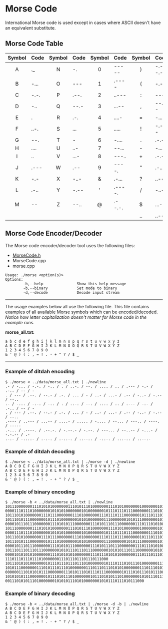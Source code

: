 # Morse Code

International Morse code is used except in cases where ASCII doesn't have an
equivalent substitute.

## Morse Code Table

| Symbol | Code    | Symbol | Code    | Symbol | Code    | Symbol | Code    |
| :----: | :------ | :----: | :------ | :----: | :------ | :----: | :------ |
| A      | ._      | N      | -.      | 0      | -----   | )      | -.--.-  |
| B      | -...    | O      | ---     | 1      | .----   | (      | -.--.   |
| C      | -.-.    | P      | .--.    | 2      | ..---   | :      | ---...  |
| D      | -..     | Q      | --.-    | 3      | ...--   | ,      | --..--  |
| E      | .       | R      | .-.     | 4      | ....-   | =      | -...-   |
| F      | ..-.    | S      | ...     | 5      | .....   | !      | -.-.--  |
| G      | --.     | T      | -       | 6      | -....   | .      | .-.-.-  |
| H      | ....    | U      | ..-     | 7      | --...   | -      | -....-  |
| I      | ..      | V      | ...-    | 8      | ---..   | +      | .-.-.   |
| J      | .---    | W      | .--     | 9      | ----.   | "      | .-..-.  |
| K      | -.-     | X      | -..-    | &      | .-...   | ?      | ..--..  |
| L      | .-..    | Y      | -.--    | '      | .----.  | /      | -..-.   |
| M      | --      | Z      | --..    | @      | .--.-.  | $      | ...-.-  |
|        |         |        |         |        |         | _      | ..--.-  |

## Morse Code Encoder/Decoder

The Morse code encoder/decoder tool uses the following files:
- [MorseCode.h](../src/MorseCode.h)
- MorseCode.cpp
- morse.cpp

```
Usage: ./morse <option(s)>
Options:
        -h,--help               Show this help message
        -b,--binary             Set mode to binary
        -d,--decode             Decode input stream
```

---

The usage examples below all use the following file. This file contains examples
of all available Morse symbols which can be encoded/decoded. *Notice how letter
capitalization doesn't matter for Morse code in the example runs.*

**morse_all.txt:**
```
a b c d e f g h i j k l m n o p q r s t u v w x y z
A B C D E F G H I J K L M N O O Q R S T U V W X Y Z
1 2 3 4 5 6 7 8 9 0
& ' @ ) ( : , = ! . - + " ? / $ _
```

---

### Example of ditdah encoding

```
$ ./morse < ../data/morse_all.txt | ./newline
.- / -... / -.-. / -.. / . / ..-. / --. / .... / .. / .--- / -.- / .-.. / -- / -
. / --- / .--. / --.- / .-. / ... / - / ..- / ...- / .-- / -..- / -.-- / --..
.- / -... / -.-. / -.. / . / ..-. / --. / .... / .. / .--- / -.- / .-.. / -- / -
. / --- / .--. / --.- / .-. / ... / - / ..- / ...- / .-- / -..- / -.-- / --..
.---- / ..--- / ...-- / ....- / ..... / -.... / --... / ---.. / ----. / -----
.-... / .----. / .--.-. / -.--.- / -.--. / ---... / --..-- / -...- / -.-.-- / .-
.-.- / -....- / .-.-. / .-..-. / ..--.. / -..-. / ...-.. / ..--.-
```

### Example of ditdah decoding

```
$ ./morse < ../data/morse_all.txt | ./morse -d | ./newline
A B C D E F G H I J K L M N O P Q R S T U V W X Y Z
A B C D E F G H I J K L M N O P Q R S T U V W X Y Z
1 2 3 4 5 6 7 8 9 0
& ' @ ) ( : , = ! . - + " ? / $ _
```

### Example of binary encoding

```
$ ./morse -b < ../data/morse_all.txt | ./newline
10111000000011101010100000001110101110100000001110101000000010000000101011101000
00001110111010000000101010100000001010000000101110111011100000001110101110000000
10111010100000001110111000000011101000000011101110111000000010111011101000000011
10111010111000000010111010000000101010000000111000000010101110000000101010111000
000010111011100000001110101011100000001110101110111000000011101110101000
10111000000011101010100000001110101110100000001110101000000010000000101011101000
00001110111010000000101010100000001010000000101110111011100000001110101110000000
10111010100000001110111000000011101000000011101110111000000010111011101000000011
10111010111000000010111010000000101010000000111000000010101110000000101010111000
000010111011100000001110101011100000001110101110111000000011101110101000
10111011101110111000000010101110111011100000001010101110111000000010101010111000
00001010101010000000111010101010000000111011101010100000001110111011101010000000
1110111011101110100000001110111011101110111000
10111010101000000010111011101110111010000000101110111010111010000000111010111011
10101110000000111010111011101000000011101110111010101000000011101110101011101110
00000011101010101110000000111010111010111011100000001011101011101011100000001110
10101010111000000010111010111010000000101110101011101000000010101110111010100000
00111010101110100000001010101110101000000010101110111010111000
```

### Example of binary decoding
```
$ ./morse -b < ../data/morse_all.txt | ./morse -d -b | ./newline
A B C D E F G H I J K L M N O P Q R S T U V W X Y Z
A B C D E F G H I J K L M N O P Q R S T U V W X Y Z
1 2 3 4 5 6 7 8 9 0
& ' @ ) ( : , = ! . - + " ? / $ _
```
